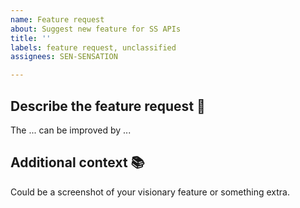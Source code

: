 ```yaml
---
name: Feature request
about: Suggest new feature for SS APIs
title: ''
labels: feature request, unclassified
assignees: SEN-SENSATION

---
```


## **Describe the feature request 📃**

The ... can be improved by ...

## **Additional context 📚**

Could be a screenshot of your visionary feature or something extra.
